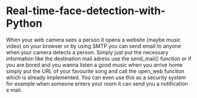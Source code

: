 # Real-time-face-detection-with-Python

When your web camera sees a person it opens a website (maybe music video) on your browser or by using SMTP you can send email to anyone when your camera detects a person. Simply just put the necessary information like the destination mail adress use the send_mail() function or if you are bored and you wanna listen a good music when you arrive home simply put the URL of your favourite song and call the open_web function which is already implemented. You can even use this as a security system for example when someone enters your room it can send you a notification e mail.

